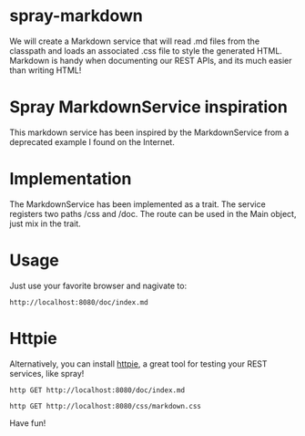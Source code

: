 # spray-markdown
We will create a Markdown service that will read .md files from the classpath and loads an associated .css file to
style the generated HTML. Markdown is handy when documenting our REST APIs, and its much easier than writing HTML!

# Spray MarkdownService inspiration
This markdown service has been inspired by the MarkdownService from a deprecated example I found on the Internet.

# Implementation
The MarkdownService has been implemented as a trait. The service registers two
paths /css and /doc. The route can be used in the Main object, just mix in the trait.

# Usage
Just use your favorite browser and nagivate to:

    http://localhost:8080/doc/index.md

# Httpie
Alternatively, you can install [httpie](https://github.com/jakubroztocil/httpie),
a great tool for testing your REST services, like spray! 
    
    http GET http://localhost:8080/doc/index.md
    
    http GET http://localhost:8080/css/markdown.css
    
Have fun!